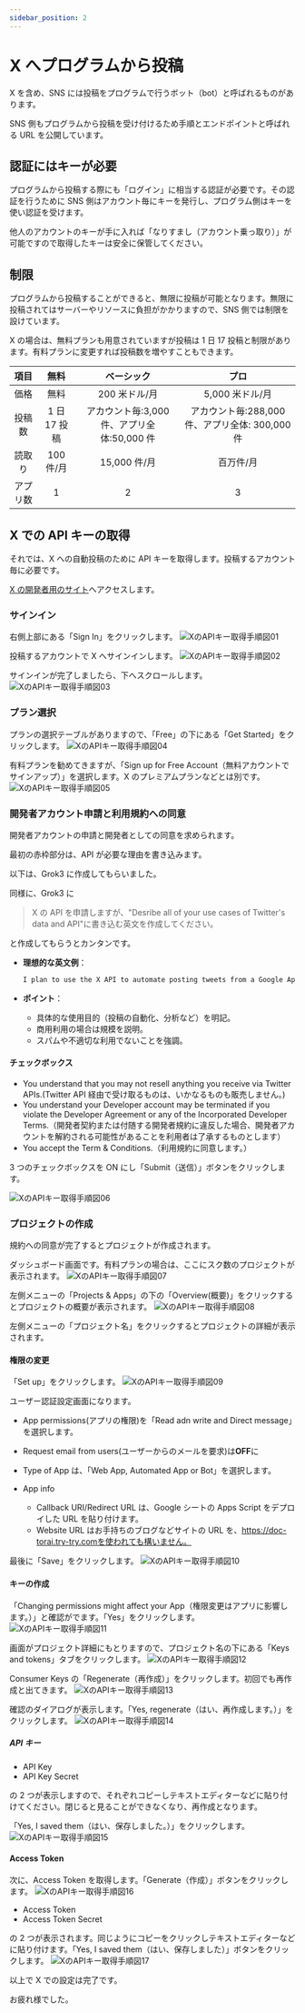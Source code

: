 ```yaml
---
sidebar_position: 2
---
```


# X へプログラムから投稿

X を含め、SNS には投稿をプログラムで行うボット（bot）と呼ばれるものがあります。

SNS 側もプログラムから投稿を受け付けるため手順とエンドポイントと呼ばれる URL を公開しています。

## 認証にはキーが必要

プログラムから投稿する際にも「ログイン」に相当する認証が必要です。その認証を行うために SNS 側はアカウント毎にキーを発行し、プログラム側はキーを使い認証を受けます。

他人のアカウントのキーが手に入れば「なりすまし（アカウント乗っ取り）」が可能ですので取得したキーは安全に保管してください。

## 制限

プログラムから投稿することができると、無限に投稿が可能となります。無限に投稿されてはサーバーやリソースに負担がかかりますので、SNS 側では制限を設けています。

X の場合は、無料プランも用意されていますが投稿は 1 日 17 投稿と制限があります。有料プランに変更すれば投稿数を増やすこともできます。

|   項目   |     無料     |                 ベーシック                  |                      プロ                       |
| :------: | :----------: | :-----------------------------------------: | :---------------------------------------------: |
|   価格   |     無料     |                200 米ドル/月                |                 5,000 米ドル/月                 |
|  投稿数  | 1 日 17 投稿 | アカウント毎:3,000 件、アプリ全体:50,000 件 | アカウント毎:288,000 件、アプリ全体: 300,000 件 |
|  読取り  |  100 件/月   |                15,000 件/月                 |                    百万件/月                    |
| アプリ数 |      1       |                      2                      |                        3                        |

## X での API キーの取得

それでは、X への自動投稿のために API キーを取得します。投稿するアカウント毎に必要です。

[X の開発者用のサイト](https://developer.x.com/en)へアクセスします。

### サインイン

右側上部にある「Sign In」をクリックします。
![XのAPIキー取得手順図01](./images02/x01.jpg)

投稿するアカウントで X へサインインします。
![XのAPIキー取得手順図02](./images02/x02.jpg)

サインインが完了しましたら、下へスクロールします。
![XのAPIキー取得手順図03](./images02/x03.jpg)

### プラン選択

プランの選択テーブルがありますので、「Free」の下にある「Get Started」をクリックします。
![XのAPIキー取得手順図04](./images02/x04.jpg)

有料プランを勧めてきますが、「Sign up for Free Account（無料アカウントでサインアップ）」を選択します。X のプレミアムプランなどとは別です。
![XのAPIキー取得手順図05](./images02/x05.jpg)

### 開発者アカウント申請と利用規約への同意

開発者アカウントの申請と開発者としての同意を求められます。

最初の赤枠部分は、API が必要な理由を書き込みます。

以下は、Grok3 に作成してもらいました。

同様に、Grok3 に<br />

> X の API を申請しますが、"Desribe all of your use cases of Twitter's data and API"に書き込む英文を作成してください。

と作成してもらうとカンタンです。

- **理想的な英文例**：
  ```markdown
  I plan to use the X API to automate posting tweets from a Google Apps Script application. The application will schedule and publish tweets to share updates, announcements, or insights with my followers. Additionally, I aim to retrieve tweet performance metrics, such as impressions and engagement rates, to analyze the effectiveness of my content. This project is intended for personal or small-scale business use to enhance social media presence efficiently.
  ```
- **ポイント**：

  - 具体的な使用目的（投稿の自動化、分析など）を明記。
  - 商用利用の場合は規模を説明。
  - スパムや不適切な利用でないことを強調。

#### チェックボックス

- You understand that you may not resell anything you receive via Twitter APIs.(Twitter API 経由で受け取るものは、いかなるものも販売しません。)
- You understand your Developer account may be terminated if you violate the Developer Agreement or any of the Incorporated Developer Terms.（開発者契約または付随する開発者規約に違反した場合、開発者アカウントを解約される可能性があることを利用者は了承するものとします）
- You accept the Term & Conditions.（利用規約に同意します。）

3 つのチェックボックスを ON にし「Submit（送信）」ボタンをクリックします。

![XのAPIキー取得手順図06](./images02/x06.jpg)

### プロジェクトの作成

規約への同意が完了するとプロジェクトが作成されます。

ダッシュボード画面です。有料プランの場合は、ここにスク数のプロジェクトが表示されます。
![XのAPIキー取得手順図07](./images02/x07.jpg)

左側メニューの「Projects & Apps」の下の「Overview(概要)」をクリックするとプロジェクトの概要が表示されます。
![XのAPIキー取得手順図08](./images02/x08.jpg)

左側メニューの「プロジェクト名」をクリックするとプロジェクトの詳細が表示されます。

#### 権限の変更

「Set up」をクリックします。
![XのAPIキー取得手順図09](./images02/x09.jpg)

ユーザー認証設定画面になります。

- App permissions(アプリの権限)を「Read adn write and Direct message」を選択します。
- Request email from users(ユーザーからのメールを要求)は**OFF**に
- Type of App は、「Web App, Automated App or Bot」を選択します。
- App info

  - Callback URI/Redirect URL は、Google シートの Apps Script をデプロイした URL を貼り付けます。
  - Website URL はお手持ちのブログなどサイトの URL を、https://doc-torai.try-try.comを使われても構いません。

最後に「Save」をクリックします。
![XのAPIキー取得手順図10](./images02/x10.jpg)

#### キーの作成

「Changing permissions might affect your App（権限変更はアプリに影響します。）」と確認がでます。「Yes」をクリックします。
![XのAPIキー取得手順図11](./images02/x11.jpg)

画面がプロジェクト詳細にもとりますので、プロジェクト名の下にある「Keys and tokens」タブをクリックします。
![XのAPIキー取得手順図12](./images02/x12.jpg)

Consumer Keys の「Regenerate（再作成）」をクリックします。初回でも再作成と出てきます。
![XのAPIキー取得手順図13](./images02/x13.jpg)

確認のダイアログが表示します。「Yes, regenerate（はい、再作成します。）」をクリックします。
![XのAPIキー取得手順図14](./images02/x14.jpg)

##### API キー

- API Key
- API Key Secret

の 2 つが表示しますので、それぞれコピーしテキストエディターなどに貼り付けてください。閉じると見ることができなくなり、再作成となります。

「Yes, I saved them（はい、保存しました。）」をクリックします。
![XのAPIキー取得手順図15](./images02/x15.jpg)

#### Access Token

次に、Access Token を取得します。「Generate（作成）」ボタンをクリックします。
![XのAPIキー取得手順図16](./images02/x16.jpg)

- Access Token
- Access Token Secret

の 2 つが表示されます。同じようにコピーをクリックしテキストエディターなどに貼り付けます。「Yes, I saved them（はい、保存しました）」ボタンをクリックします。
![XのAPIキー取得手順図17](./images02/x17.jpg)

以上で X での設定は完了です。

お疲れ様でした。
